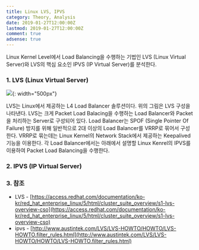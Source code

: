```yaml
---
title: Linux LVS, IPVS
category: Theory, Analysis
date: 2019-01-27T12:00:00Z
lastmod: 2019-01-27T12:00:00Z
comment: true
adsense: true
---
```


Linux Kernel Level에서 Load Balancing을 수행하는 기법인 LVS (Linux Virtual Server)와 LVS의 핵심 요소인 IPVS (IP Virtual Server)를 분석한다.

### 1. LVS (Linux Virtual Server)

![]({{site.baseurl}}/images/theory_analysis/Linux_LVS_IPVS/LVS.PNG){: width="500px"}

LVS는 Linux에서 제공하는 L4 Load Balancer 솔루션이다. 위의 그림은 LVS 구성을 나타낸다. LVS는 크게 Packet Load Balacing을 수행하는 Load Balancer와 Packet을 처리하는 Server로 구성되어 있다. Load Balancer는 SPOF (Single Pointer Of Failure) 방지를 위해 일반적으로 2대 이상의 Load Balancer를 VRRP로 묶어서 구성한다. VRRP로 묶는데는 Linux Kernel의 Network Stack에서 제공하는 Keepalived 기능을 이용한다. 각 Load Balancer에서는 아래에서 설명할 Linux Kenrel의 IPVS를 이용하여 Packet Load Balancing을 수행한다.

### 2. IPVS (IP Virtual Server)

### 3. 참조

* LVS - [https://access.redhat.com/documentation/ko-kr/red_hat_enterprise_linux/5/html/cluster_suite_overview/s1-lvs-overview-cso](https://access.redhat.com/documentation/ko-kr/red_hat_enterprise_linux/5/html/cluster_suite_overview/s1-lvs-overview-cso)
* ipvs - [http://www.austintek.com/LVS/LVS-HOWTO/HOWTO/LVS-HOWTO.filter_rules.html](http://www.austintek.com/LVS/LVS-HOWTO/HOWTO/LVS-HOWTO.filter_rules.html)